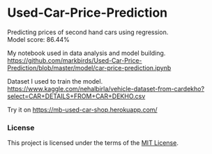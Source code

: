 # Used-Car-Price-Prediction
Predicting prices of second hand cars using regression.<br>
Model score: 86.44%

My notebook used in data analysis and model building.<br>
https://github.com/markbirds/Used-Car-Price-Prediction/blob/master/model/car-price-prediction.ipynb

Dataset I used to train the model.<br>
https://www.kaggle.com/nehalbirla/vehicle-dataset-from-cardekho?select=CAR+DETAILS+FROM+CAR+DEKHO.csv

Try it on https://mb-used-car-shop.herokuapp.com/

### License

This project is licensed under the terms of the [MIT License](LICENSE).
